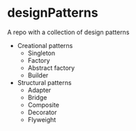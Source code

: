 # designPatterns
A repo with a collection of design patterns
* Creational patterns
  * Singleton
  * Factory
  * Abstract factory
  * Builder
* Structural patterns
    * Adapter
    * Bridge
    * Composite
    * Decorator
    * Flyweight